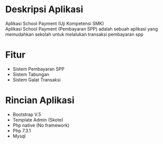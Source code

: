 # Deskripsi Aplikasi
Aplikasi School Payment
(Uji Kompetensi SMK) </br>
Aplikasi School Payment (Pembayaran SPP) adalah sebuah aplikasi yang memudahkan sekolah untuk melalukan transaksi pembayaran spp
# Fitur 
- Sistem Pembayaran SPP
- Sistem Tabungan 
- Sistem Galat Transaksi

# Rincian Aplikasi 
- Bootstrap V.5
- Template Admin (Skote)
- Php native (No framework)
- Php 7.3.1
- Mysql
